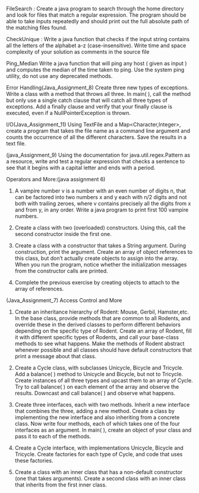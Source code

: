 FileSearch :
Create a java program to search through the home directory and look for files that match a regular expression. The program should be able to take inputs repeatedly and should print out the full absolute path of the matching files found.



CheckUnique :
Write a java function that checks if the input string contains all the letters of the alphabet a-z (case-insensitive). Write time and space complexity of your solution as comments in the source file




Ping_Median
Write a java function that will ping any host ( given as input ) and computes the median of the time taken to ping.
Use the system ping utility, do not use any deprecated methods.




Error Handling(Java_Assignment_8)
Create three new types of exceptions. Write a class with a method that throws all three. In main( ), call the method but only use a single catch clause that will catch all three types of exceptions. Add a finally clause and verify that your finally clause is executed, even if a NullPointerException is thrown.




I/O(Java_Assignment_11)
Using TextFile and a Map<Character,Integer>, create a program that takes the file name as a command line argument and counts the occurrence of all the different characters. Save the results in a text file.




(java_Assignment_9)
Using the documentation for java.util.regex.Pattern as a resource, write and test a regular expression that checks a sentence to see that it begins with a capital letter and ends with a period.




Operators and More:(java assignment 6)
1. A vampire number v is a number with an even number of digits n, that can be factored into two numbers x and y each with n/2 digits and not both with trailing zeroes, where v contains precisely all the digits from x and from y, in any order. Write a java program to print first 100 vampire numbers.

2. Create a class with two (overloaded) constructors. Using this, call the second constructor inside the first one.

3. Create a class with a constructor that takes a String argument. During construction, print the argument. Create an array of object references to this class, but don’t actually create objects to assign into the array. When you run the program, notice whether the initialization messages from the constructor calls are printed.

4. Complete the previous exercise by creating objects to attach to the array of references.




(Java_Assignment_7)
Access Control and More

1. Create an inheritance hierarchy of Rodent: Mouse, Gerbil, Hamster,etc. In the base class, provide methods that are common to all Rodents, and override these in the derived classes to perform different behaviors depending on the specific type of Rodent. Create an array of Rodent, fill it with different specific types of Rodents, and call your base-class methods to see what happens. Make the methods of Rodent abstract whenever possible and all classes should have default constructors that print a message about that class.

2. Create a Cycle class, with subclasses Unicycle, Bicycle and Tricycle. Add a balance( ) method to Unicycle and Bicycle, but not to Tricycle. Create instances of all three types and upcast them to an array of Cycle. Try to call balance( ) on each element of the array and observe the results. Downcast and call balance( ) and observe what happens.

3. Create three interfaces, each with two methods. Inherit a new interface that combines the three, adding a new method. Create a class by implementing the new interface and also inheriting from a concrete class. Now write four methods, each of which takes one of the four interfaces as an argument. In main( ), create an object of your class and pass it to each of the methods.

4. Create a Cycle interface, with implementations Unicycle, Bicycle and Tricycle. Create factories for each type of Cycle, and code that uses these factories.

5. Create a class with an inner class that has a non-default constructor (one that takes arguments). Create a second class with an inner class that inherits from the first inner class.
